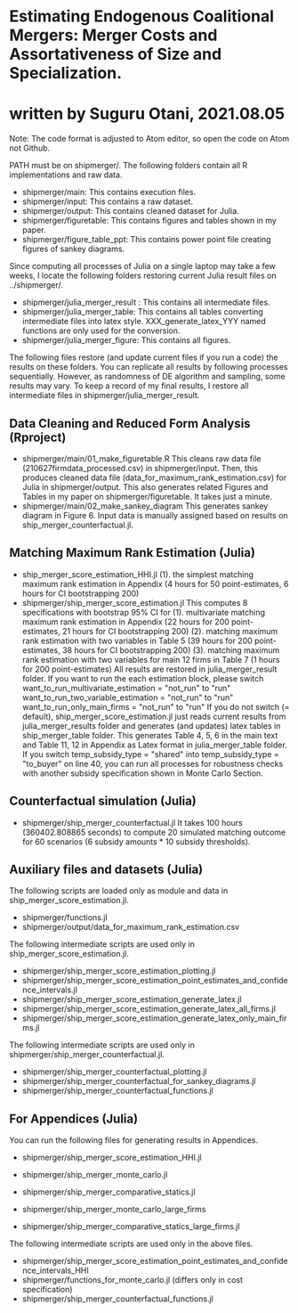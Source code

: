 # Estimating Endogenous Coalitional Mergers: Merger Costs and Assortativeness of Size and Specialization.
# written by Suguru Otani, 2021.08.05
Note: The code format is adjusted to Atom editor, so open the code on Atom not Github.

PATH must be on shipmerger/.
The following folders contain all R implementations and raw data.
- shipmerger/main: This contains execution files.
- shipmerger/input: This contains a raw dataset.
- shipmerger/output: This contains cleaned dataset for Julia.
- shipmerger/figuretable: This contains figures and tables shown in my paper.
- shipmerger/figure_table_ppt: This contains power point file creating figures of sankey diagrams.

Since computing all processes of Julia on a single laptop may take a few weeks,
I locate the following folders restoring current Julia result files on ../shipmerger/.
- shipmerger/julia_merger_result : This contains all intermediate files.
- shipmerger/julia_merger_table: This contains all tables converting intermediate files into latex style.
                                 XXX_generate_latex_YYY named functions are only used for the conversion.
- shipmerger/julia_merger_figure: This contains all figures.

The following files restore (and update current files if you run a code) the results on these folders. 
You can replicate all results by following processes sequentially.
However, as randomness of DE algorithm and sampling, some results may vary. 
To keep a record of my final results, I restore all intermediate files in shipmerger/julia_merger_result.


## Data Cleaning and Reduced Form Analysis (Rproject)
- shipmerger/main/01_make_figuretable.R
  This cleans raw data file (210627firmdata_processed.csv) in shipmerger/input.
  Then, this produces cleaned data file (data_for_maximum_rank_estimation.csv) for Julia in shipmerger/output.
  This also generates related Figures and Tables in my paper on shipmerger/figuretable.
  It takes just a minute.
- shipmerger/main/02_make_sankey_diagram
  This generates sankey diagram in Figure 6. 
  Input data is manually assigned based on results on ship_merger_counterfactual.jl.


## Matching Maximum Rank Estimation (Julia)

- ship_merger_score_estimation_HHI.jl
    (1). the simplest matching maximum rank estimation in Appendix
         (4 hours for 50 point-estimates, 6 hours for CI bootstrapping 200)
- shipmerger/ship_merger_score_estimation.jl
  This computes 8 specifications with bootstrap 95% CI for
    (1). multivariate matching maximum rank estimation in Appendix
         (22 hours for 200 point-estimates, 21 hours for CI bootstrapping 200)
    (2). matching maximum rank estimation with two variables in Table 5 
         (39 hours for 200 point-estimates, 38 hours for CI bootstrapping 200)
    (3). matching maximum rank estimation with two variables for main 12 firms in Table 7
         (1 hours for 200 point-estimates)
  All results are restored in julia_merger_result folder.
  If you want to run the each estimation block, please switch
    want_to_run_multivariate_estimation = "not_run" to "run"
    want_to_run_two_variable_estimation = "not_run" to "run"
    want_to_run_only_main_firms = "not_run" to "run"
  If you do not switch (= default), ship_merger_score_estimation.jl just reads current results 
  from julia_merger_results folder and generates (and updates) latex tables in ship_merger_table folder.
  This generates Table 4, 5, 6 in the main text and Table 11, 12 in Appendix 
  as Latex format in julia_merger_table folder.
  If you switch 
  temp_subsidy_type = "shared" into temp_subsidy_type = "to_buyer" on line 40,
  you can run all processes for robustness checks with another subsidy specification shown in Monte Carlo Section.


## Counterfactual simulation (Julia)
- shipmerger/ship_merger_counterfactual.jl
  It takes 100 hours (360402.808865 seconds) to compute 20 simulated matching outcome 
  for 60 scenarios (6 subsidy amounts * 10 subsidy thresholds). 




## Auxiliary files and datasets (Julia)

The following scripts are loaded only as module and data in ship_merger_score_estimation.jl.
- shipmerger/functions.jl
- shipmerger/output/data_for_maximum_rank_estimation.csv

The following intermediate scripts are used only in ship_merger_score_estimation.jl.
- shipmerger/ship_merger_score_estimation_plotting.jl
- shipmerger/ship_merger_score_estimation_point_estimates_and_confidence_intervals.jl
- shipmerger/ship_merger_score_estimation_generate_latex.jl
- shipmerger/ship_merger_score_estimation_generate_latex_all_firms.jl
- shipmerger/ship_merger_score_estimation_generate_latex_only_main_firms.jl

The following intermediate scripts are used only in shipmerger/ship_merger_counterfactual.jl.
- shipmerger/ship_merger_counterfactual_plotting.jl
- shipmerger/ship_merger_counterfactual_for_sankey_diagrams.jl
- shipmerger/ship_merger_counterfactual_functions.jl


## For Appendices (Julia)

You can run the following files for generating results in Appendices.
- shipmerger/ship_merger_score_estimation_HHI.jl
- shipmerger/ship_merger_monte_carlo.jl
- shipmerger/ship_merger_comparative_statics.jl

- shipmerger/ship_merger_monte_carlo_large_firms
- shipmerger/ship_merger_comparative_statics_large_firms.jl

The following intermediate scripts are used only in the above files.
- shipmerger/ship_merger_score_estimation_point_estimates_and_confidence_intervals_HHI
- shipmerger/functions_for_monte_carlo.jl (differs only in cost specification)
- shipmerger/ship_merger_counterfactual_functions.jl
